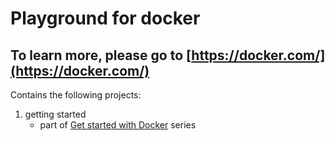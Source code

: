 # Playground for docker

## To learn more, please go to [https://docker.com/](https://docker.com/)

Contains the following projects:
1. getting started
   - part of [Get started with Docker](https://docs.docker.com/get-started/) series